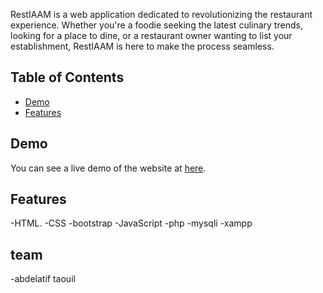 
RestIAAM is a web application dedicated to revolutionizing the restaurant experience. Whether you're a foodie 
seeking the latest culinary trends, looking for a place to dine, or a restaurant owner wanting to list your establishment, RestIAAM is here to make the process seamless.
## Table of Contents
- [Demo](#demo)
- [Features](#features)

## Demo
You can see a live demo of the website at [here](https://github.com/TAABDO/dashboard/).

## Features
-HTML.
-CSS
-bootstrap
-JavaScript
-php
-mysqli
-xampp

## team
-abdelatif taouil
